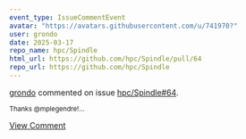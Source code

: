 ```yaml
---
event_type: IssueCommentEvent
avatar: "https://avatars.githubusercontent.com/u/741970?"
user: grondo
date: 2025-03-17
repo_name: hpc/Spindle
html_url: https://github.com/hpc/Spindle/pull/64
repo_url: https://github.com/hpc/Spindle
---
```


<a href='https://github.com/grondo' target='_blank'>grondo</a> commented on issue <a href='https://github.com/hpc/Spindle/pull/64' target='_blank'>hpc/Spindle#64</a>.

<small>Thanks @mplegendre!...</small>

<a href='https://github.com/hpc/Spindle/pull/64' target='_blank'>View Comment</a>